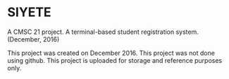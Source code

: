 # SIYETE
A CMSC 21 project. A terminal-based student registration system. (December, 2016)

This project was created on December 2016. This project was not done using github. This project is uploaded for storage and reference purposes only.
